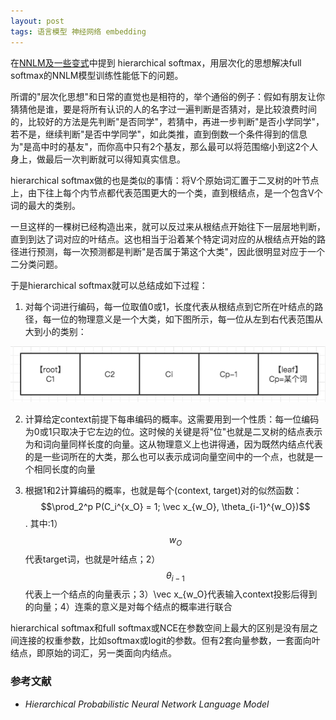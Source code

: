 ```yaml
---
layout: post
tags: 语言模型 神经网络 embedding
---
```


在[NNLM及一些变式](https://nomadcube.github.io/2017/04/10/word2vec(1)-NNLM%E5%8F%8A%E4%B8%80%E4%BA%9B%E5%8F%98%E5%BC%8F/)中提到 hierarchical softmax，用层次化的思想解决full softmax的NNLM模型训练性能低下的问题。

所谓的"层次化思想"和日常的直觉也是相符的，举个通俗的例子：假如有朋友让你猜猜他是谁，要是将所有认识的人的名字过一遍判断是否猜对，是比较浪费时间的，比较好的方法是先判断"是否同学"，若猜中，再进一步判断"是否小学同学"，若不是，继续判断"是否中学同学"，如此类推，直到倒数一个条件得到的信息为"是高中时的基友"，而你高中只有2个基友，那么最可以将范围缩小到这2个人身上，做最后一次判断就可以得知真实信息。

hierarchical softmax做的也是类似的事情：将V个原始词汇置于二叉树的叶节点上，由下往上每个内节点都代表范围更大的一个类，直到根结点，是一个包含V个词的最大的类别。

一旦这样的一棵树已经构造出来，就可以反过来从根结点开始往下一层层地判断，直到到达了词对应的叶结点。这也相当于沿着某个特定词对应的从根结点开始的路径进行预测，每一次预测都是判断"是否属于第这个大类"，因此很明显对应于一个二分类问题。

于是hierarchical softmax就可以总结成如下过程：

1. 对每个词进行编码，每一位取值0或1，长度代表从根结点到它所在叶结点的路径，每一位的物理意义是一个大类，如下图所示，每一位从左到右代表范围从大到小的类别：

![hierarchical softmax](/public/hierarchical%20softmax.png)

2. 计算给定context前提下每串编码的概率。这需要用到一个性质：每一位编码为0或1只取决于它左边的位。这时候的关键是将"位"也就是二叉树的结点表示为和词向量同样长度的向量。这从物理意义上也讲得通，因为既然内结点代表的是一些词所在的大类，那么也可以表示成词向量空间中的一个点，也就是一个相同长度的向量

3. 根据1和2计算编码的概率，也就是每个(context, target)对的似然函数：$$\prod_2^p P(C_i^{x_O} = 1; \vec x_{w_O}, \theta_{i-1}^{w_O})$$. 其中:1）$$w_O$$代表target词，也就是叶结点；2）$$\theta_{i-1}$$代表上一个结点的向量表示；3）\vec x_{w_O}代表输入context投影后得到的向量；4）连乘的意义是对每个结点的概率进行联合

hierarchical softmax和full softmax或NCE在参数空间上最大的区别是没有层之间连接的权重参数，比如softmax或logit的参数。但有2套向量参数，一套面向叶结点，即原始的词汇，另一类面向内结点。

### 参考文献
- *Hierarchical Probabilistic Neural Network Language Model*
